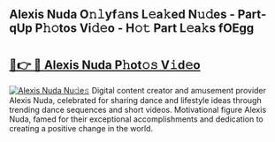 ## Alexis Nuda O𝚗𝚕yf𝚊ns L𝚎a𝚔ed N𝚞𝚍es - Part-qUp P𝚑𝚘tos Vi𝚍𝚎o - H𝚘𝚝 Part L𝚎a𝚔s fOEgg

# <h2><a href="http://kf0h5qm.oniu.top/?m=Alexis+Nuda">🔗👉 🔴 Alexis Nuda P𝚑ot𝚘𝚜 V𝚒d𝚎o</a></h2>

[![Alexis Nuda Nu𝚍e𝚜](https://i.imgur.com/0qMVB7G.gif)](http://kf0h5qm.oniu.top/?m=Alexis+Nuda)
Digital content creator and amusement provider Alexis Nuda, celebrated for sharing dance and lifestyle ideas through trending dance sequences and short videos. Motivational figure Alexis Nuda, famed for their exceptional accomplishments and dedication to creating a positive change in the world.  
